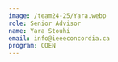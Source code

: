 ```yaml
---
image: /team24-25/Yara.webp
role: Senior Advisor
name: Yara Stouhi
email: info@ieeeconcordia.ca
program: COEN
---
```


